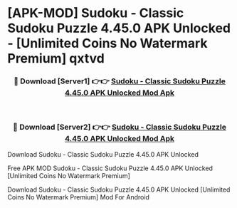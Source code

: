 # [APK-MOD] Sudoku - Classic Sudoku Puzzle 4.45.0 APK Unlocked - [Unlimited Coins No Watermark Premium] qxtvd



<div align="center">
<h3>🔴 Download [Server1] 👉👉 <a href="https://momento.my/?title=Sudoku_-_Classic_Sudoku_Puzzle_4.45.0_APK_Unlocked">Sudoku - Classic Sudoku Puzzle 4.45.0 APK Unlocked Mod Apk</a></h3><br>

<h3>🔴 Download [Server2] 👉👉 <a href="https://momento.my/?title=Sudoku_-_Classic_Sudoku_Puzzle_4.45.0_APK_Unlocked">Sudoku - Classic Sudoku Puzzle 4.45.0 APK Unlocked Mod Apk</a></h3>
</div>



Download Sudoku - Classic Sudoku Puzzle 4.45.0 APK Unlocked 

Free APK MOD Sudoku - Classic Sudoku Puzzle 4.45.0 APK Unlocked [Unlimited Coins No Watermark Premium]

Download Sudoku - Classic Sudoku Puzzle 4.45.0 APK Unlocked [Unlimited Coins No Watermark Premium] Mod For Android
